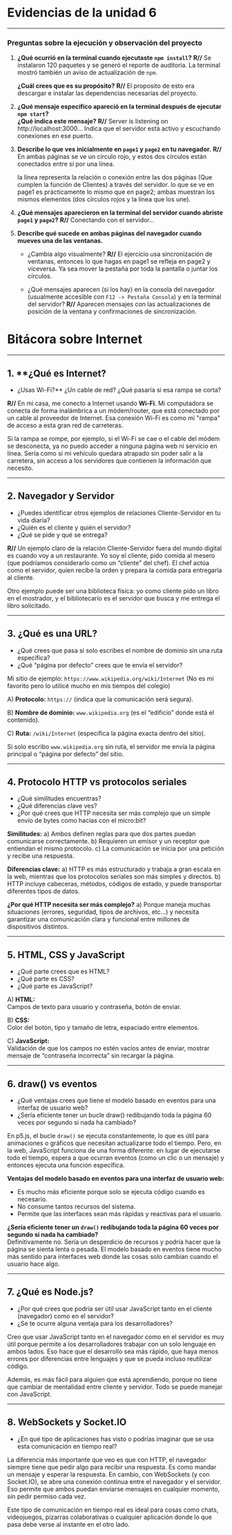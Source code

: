 # Evidencias de la unidad 6
---

### Preguntas sobre la ejecución y observación del proyecto

1. **¿Qué ocurrió en la terminal cuando ejecutaste `npm install`?** **R//** Se instalaron 120 paquetes y se generó el reporte de auditoría. La terminal mostró también un aviso de actualización de `npm`. 

   **¿Cuál crees que es su propósito?** **R//** El proposito de esto era descargar e instalar las dependencias necesarias del proyecto.

2. **¿Qué mensaje específico apareció en la terminal después de ejecutar `npm start`?**  
   **¿Qué indica este mensaje?**
   **R//** Server is listening on http://localhost:3000... Indica que el servidor está activo y escuchando conexiones en ese puerto.

4. **Describe lo que ves inicialmente en `page1` y `page2` en tu navegador.**
   **R//** En ambas páginas se ve un círculo rojo, y estos dos círculos están conectados entre sí por una línea.

   la línea representa la relación o conexión entre las dos páginas (Que cumplen la función de Clientes) a través del servidor.
   lo que se ve en page1 es prácticamente lo mismo que en page2; ambas muestran los mismos elementos (dos círculos rojos y la línea que los une).
   
6. **¿Qué mensajes aparecieron en la terminal del servidor cuando abriste `page1` y `page2`?**
   **R//** Conectando con el servidor...

7. **Describe qué sucede en ambas páginas del navegador cuando mueves una de las ventanas.**  
   - ¿Cambia algo visualmente? **R//** El ejercicio usa sincronización de ventanas, entonces lo que hagas en page1 se refleja en page2 y viceversa. Ya sea mover la pestaña por toda la pantalla o juntar los círculos.
     
   - ¿Qué mensajes aparecen (si los hay) en la consola del navegador (usualmente accesible con `F12 -> Pestaña Consola`) y en la terminal del servidor? **R//** Aparecen mensajes con las actualizaciones de posición de la ventana y confirmaciones de sincronización.

# Bitácora sobre Internet
---

## 1. **¿Qué es Internet? 
- ¿Usas Wi-Fi?** ¿Un cable de red? ¿Qué pasaría si esa rampa se corta?

**R//** En mi casa, me conecto a Internet usando **Wi-Fi**. Mi computadora se conecta de forma inalámbrica a un módem/router, que está conectado por un cable al proveedor de Internet. Esa conexión Wi-Fi es como mi "rampa" de acceso a esta gran red de carreteras.

Si la rampa se rompe, por ejemplo, si el Wi-Fi se cae o el cable del módem se desconecta, ya no puedo acceder a ninguna página web ni servicio en línea. Sería como si mi vehículo quedara atrapado sin poder salir a la carretera, sin acceso a los servidores que contienen la información que necesito.

---

## 2. **Navegador y Servidor** 
- ¿Puedes identificar otros ejemplos de relaciones Cliente-Servidor en tu vida diaria?
- ¿Quién es el cliente y quién el servidor?
- ¿Qué se pide y qué se entrega?

**R//** Un ejemplo claro de la relación Cliente-Servidor fuera del mundo digital es cuando voy a un restaurante. Yo soy el cliente, pido comida al mesero (que podríamos considerarlo como un “cliente” del chef). El chef actúa como el servidor, quien recibe la orden y prepara la comida para entregarla al cliente.

Otro ejemplo puede ser una biblioteca física: yo como cliente pido un libro en el mostrador, y el bibliotecario es el servidor que busca y me entrega el libro solicitado.

---

## 3. **¿Qué es una URL?** 
- ¿Qué crees que pasa si solo escribes el nombre de dominio sin una ruta específica? 
- ¿Qué “página por defecto” crees que te envía el servidor?

Mi sitio de ejemplo: `https://www.wikipedia.org/wiki/Internet` (No es mi favorito pero lo utilicé mucho en mis tiempos del colegio)

A) **Protocolo:** `https://` (indica que la comunicación será segura).

B) **Nombre de dominio:** `www.wikipedia.org` (es el “edificio” donde está el contenido).

C) **Ruta:** `/wiki/Internet` (especifica la página exacta dentro del sitio).

Si solo escribo `www.wikipedia.org` sin ruta, el servidor me envía la página principal o “página por defecto” del sitio.

---

## 4. **Protocolo HTTP vs protocolos seriales** 
- ¿Qué similitudes encuentras? 
- ¿Qué diferencias clave ves? 
- ¿Por qué crees que HTTP necesita ser más complejo que un simple envío de bytes como hacías con el micro:bit?

**Similitudes:**
a) Ambos definen reglas para que dos partes puedan comunicarse correctamente.
b) Requieren un emisor y un receptor que entiendan el mismo protocolo.
c) La comunicación se inicia por una petición y recibe una respuesta.

**Diferencias clave:**
a) HTTP es más estructurado y trabaja a gran escala en la web, mientras que los protocolos seriales son más simples y directos.
b) HTTP incluye cabeceras, métodos, códigos de estado, y puede transportar diferentes tipos de datos.

**¿Por qué HTTP necesita ser más complejo?**
a) Porque maneja muchas situaciones (errores, seguridad, tipos de archivos, etc...) y necesita garantizar una comunicación clara y funcional entre millones de dispositivos distintos.

---

## 5. **HTML, CSS y JavaScript** 
- ¿Qué parte crees que es HTML?
- ¿Qué parte es CSS?
- ¿Qué parte es JavaScript?

A) **HTML:**  
  Campos de texto para usuario y contraseña, botón de enviar.

B) **CSS:**  
  Color del botón, tipo y tamaño de letra, espaciado entre elementos.

C) **JavaScript:**  
  Validación de que los campos no estén vacíos antes de enviar, mostrar mensaje de “contraseña incorrecta” sin recargar la página.

---

## 6. **draw() vs eventos** 
- ¿Qué ventajas crees que tiene el modelo basado en eventos para una interfaz de usuario web?
- ¿Sería eficiente tener un bucle draw() redibujando toda la página 60 veces por segundo si nada ha cambiado?

En p5.js, el bucle `draw()` se ejecuta constantemente, lo que es útil para animaciones o gráficos que necesitan actualizarse todo el tiempo. Pero, en la web, JavaScript funciona de una forma diferente: en lugar de ejecutarse todo el tiempo, espera a que ocurran eventos (como un clic o un mensaje) y entonces ejecuta una función específica.

**Ventajas del modelo basado en eventos para una interfaz de usuario web:**
- Es mucho más eficiente porque solo se ejecuta código cuando es necesario.
- No consume tantos recursos del sistema.
- Permite que las interfaces sean más rápidas y reactivas para el usuario.

**¿Sería eficiente tener un `draw()` redibujando toda la página 60 veces por segundo si nada ha cambiado?**  
Definitivamente no. Sería un desperdicio de recursos y podría hacer que la página se sienta lenta o pesada. El modelo basado en eventos tiene mucho más sentido para interfaces web donde las cosas solo cambian cuando el usuario hace algo.

---

## 7. **¿Qué es Node.js?** 
- ¿Por qué crees que podría ser útil usar JavaScript tanto en el cliente (navegador) como en el servidor?
- ¿Se te ocurre alguna ventaja para los desarrolladores?

Creo que usar JavaScript tanto en el navegador como en el servidor es muy útil porque permite a los desarrolladores trabajar con un solo lenguaje en ambos lados. Eso hace que el desarrollo sea más rápido, que haya menos errores por diferencias entre lenguajes y que se pueda incluso reutilizar código.

Además, es más fácil para alguien que está aprendiendo, porque no tiene que cambiar de mentalidad entre cliente y servidor. Todo se puede manejar con JavaScript.

---

## 8. **WebSockets y Socket.IO** 
- ¿En qué tipo de aplicaciones has visto o podrías imaginar que se usa esta comunicación en tiempo real?

La diferencia más importante que veo es que con HTTP, el navegador siempre tiene que pedir algo para recibir una respuesta. Es como mandar un mensaje y esperar la respuesta. En cambio, con WebSockets (y con Socket.IO), se abre una conexión continua entre el navegador y el servidor. Eso permite que ambos puedan enviarse mensajes en cualquier momento, sin pedir permiso cada vez.

Este tipo de comunicación en tiempo real es ideal para cosas como chats, videojuegos, pizarras colaborativas o cualquier aplicación donde lo que pasa debe verse al instante en el otro lado.






